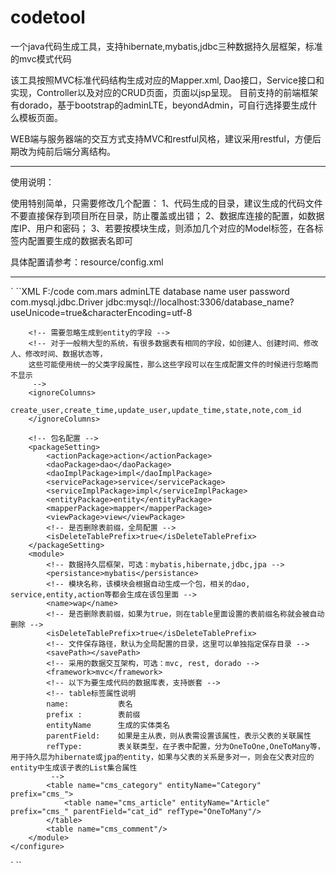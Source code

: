 # codetool
一个java代码生成工具，支持hibernate,mybatis,jdbc三种数据持久层框架，标准的mvc模式代码

该工具按照MVC标准代码结构生成对应的Mapper.xml, Dao接口，Service接口和实现，Controller以及对应的CRUD页面，页面以jsp呈现。
目前支持的前端框架有dorado，基于bootstrap的adminLTE，beyondAdmin，可自行选择要生成什么模板页面。

WEB端与服务器端的交互方式支持MVC和restful风格，建议采用restful，方便后期改为纯前后端分离结构。

----------------------------------------------------------------------------------------
使用说明：

使用特别简单，只需要修改几个配置：
1、代码生成的目录，建议生成的代码文件不要直接保存到项目所在目录，防止覆盖或出错；
2、数据库连接的配置，如数据库IP、用户和密码；
3、若要按模块生成，则添加几个对应的Model标签，在各标签内配置要生成的数据表名即可

具体配置请参考：resource/config.xml

-------------------------------------------------------------------------------
` ``XML
	<?xml version="1.0" encoding="UTF-8"?>
	<!-- 配置示例说明 -->
	<configure>
		<basedir>F:/code</basedir>
		<basePackage>com.mars</basePackage>
		<!-- 使用的模板框架，可以选择adminLTE,beyoneAdmin，默认为beyondAdmin -->
		<theme>adminLTE</theme>
		<!-- 数据库连接配置 -->
		<db>
			<dbName>database name</dbName>
			<user>user</user>
			<pwd>password</pwd>
			<driver>com.mysql.jdbc.Driver</driver>
			<url>jdbc:mysql://localhost:3306/database_name?useUnicode=true&amp;characterEncoding=utf-8</url>
		</db>

		<!-- 需要忽略生成到entity的字段 -->
		<!-- 对于一般稍大型的系统，有很多数据表有相同的字段，如创建人、创建时间、修改人、修改时间、数据状态等，
		这些可能使用统一的父类字段属性，那么这些字段可以在生成配置文件的时候进行忽略而不显示
		 -->
		<ignoreColumns>
			create_user,create_time,update_user,update_time,state,note,com_id
		</ignoreColumns>

		<!-- 包名配置 -->
		<packageSetting>
			<actionPackage>action</actionPackage>
			<daoPackage>dao</daoPackage>
			<daoImplPackage>impl</daoImplPackage>
			<servicePackage>service</servicePackage>
			<serviceImplPackage>impl</serviceImplPackage>
			<entityPackage>entity</entityPackage>
			<mapperPackage>mapper</mapperPackage>
			<viewPackage>view</viewPackage>
			<!-- 是否删除表前缀，全局配置 -->
			<isDeleteTablePrefix>true</isDeleteTablePrefix>
		</packageSetting>
		<module>
			<!-- 数据持久层框架，可选：mybatis,hibernate,jdbc,jpa -->
			<persistance>mybatis</persistance>
			<!-- 模块名称，该模块会根据自动生成一个包，相关的dao, service,entity,action等都会生成在该包里面 -->
			<name>wap</name>
			<!-- 是否删除表前缀，如果为true，则在table里面设置的表前缀名称就会被自动删除 -->
			<isDeleteTablePrefix>true</isDeleteTablePrefix>
			<!-- 文件保存路径，默认为全局配置的目录，这里可以单独指定保存目录 -->
			<savePath></savePath>
			<!-- 采用的数据交互架构，可选：mvc, rest, dorado -->
			<framework>mvc</framework>
			<!-- 以下为要生成代码的数据库表，支持嵌套 -->
			<!-- table标签属性说明
			name: 			表名
			prefix : 		表前缀 
			entityName 		生成的实体类名 
			parentField: 	如果是主从表，则从表需设置该属性，表示父表的关联属性
			refType: 		表关联类型，在子表中配置，分为OneToOne,OneToMany等，用于持久层为hibernate或jpa的entity，如果与父表的关系是多对一，则会在父表对应的 entity中生成该子表的List集合属性
			 -->
			<table name="cms_category" entityName="Category" prefix="cms_">
				<table name="cms_article" entityName="Article" prefix="cms_" parentField="cat_id" refType="OneToMany"/>
			</table>
			<table name="cms_comment"/>
		</module>
	</configure>
` ``
